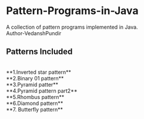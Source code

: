 # Pattern-Programs-in-Java
A collection of pattern programs implemented in Java.
<br>
Author-VedanshPundir

## Patterns Included
<br>
**1.Inverted star pattern**
<br>
**2.Binary 01 pattern**
<br>
**3.Pyramid patter**
<br>
**4.Pyramid pattern part2**
<br>
**5.Rhombus pattern**
<br>
**6.Diamond pattern**
<br>
**7. Butterfly pattern**
  

    
    
    
  
   
   
  


